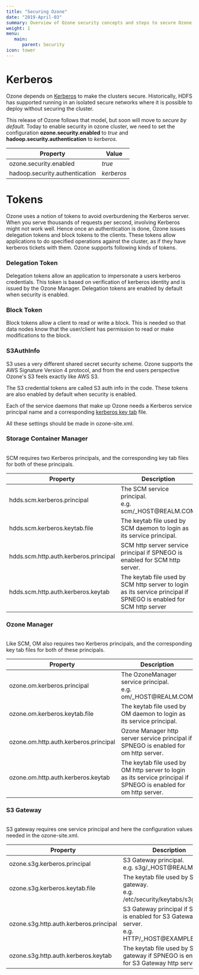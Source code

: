 ```yaml
---
title: "Securing Ozone"
date: "2019-April-03"
summary: Overview of Ozone security concepts and steps to secure Ozone Manager and SCM.
weight: 1
menu:
   main:
      parent: Security
icon: tower
---
```

<!---
  Licensed to the Apache Software Foundation (ASF) under one or more
  contributor license agreements.  See the NOTICE file distributed with
  this work for additional information regarding copyright ownership.
  The ASF licenses this file to You under the Apache License, Version 2.0
  (the "License"); you may not use this file except in compliance with
  the License.  You may obtain a copy of the License at

      http://www.apache.org/licenses/LICENSE-2.0

  Unless required by applicable law or agreed to in writing, software
  distributed under the License is distributed on an "AS IS" BASIS,
  WITHOUT WARRANTIES OR CONDITIONS OF ANY KIND, either express or implied.
  See the License for the specific language governing permissions and
  limitations under the License.
-->


# Kerberos

Ozone depends on [Kerberos](https://web.mit.edu/kerberos/) to make the
clusters secure. Historically, HDFS has supported running in an isolated
secure networks where it is possible to deploy without securing the cluster.

This release of Ozone follows that model, but soon will move to _secure by
default._  Today to enable security in ozone cluster, we need to set the
configuration **ozone.security.enabled** to _true_ and **hadoop.security.authentication**
to _kerberos_.

Property|Value
----------------------|---------
ozone.security.enabled| _true_
hadoop.security.authentication| _kerberos_

# Tokens #

Ozone uses a notion of tokens to avoid overburdening the Kerberos server.
When you serve thousands of requests per second, involving Kerberos might not
work well. Hence once an authentication is done, Ozone issues delegation
tokens and block tokens to the clients. These tokens allow applications to do
specified operations against the cluster, as if they have kerberos tickets
with them. Ozone supports following kinds of tokens.

### Delegation Token ###
Delegation tokens allow an application to impersonate a users kerberos
credentials. This token is based on verification of kerberos identity and is
issued by the Ozone Manager. Delegation tokens are enabled by default when
security is enabled.

### Block Token ###

Block tokens allow a client to read or write a block. This is needed so that
data nodes know that the user/client has permission to read or make
modifications to the block.

### S3AuthInfo ###

S3 uses a very different shared secret security scheme. Ozone supports the AWS Signature Version 4 protocol,
and from the end users perspective Ozone's S3 feels exactly like AWS S3.

The S3 credential tokens are called S3 auth info in the code. These tokens are
also enabled by default when security is enabled.


Each of the service daemons that make up Ozone needs a  Kerberos service
principal name and a corresponding [kerberos key tab](https://web.mit.edu/kerberos/krb5-latest/doc/basic/keytab_def.html) file.

All these settings should be made in ozone-site.xml.

<div class="card-group">
  <div class="card">
    <div class="card-body">
      <h3 class="card-title">Storage Container Manager</h3>
      <p class="card-text">
      <br>
        SCM requires two Kerberos principals, and the corresponding key tab files
        for both of these principals.
      <br>
      <table class="table table-dark">
        <thead>
          <tr>
            <th scope="col">Property</th>
            <th scope="col">Description</th>
          </tr>
        </thead>
        <tbody>
          <tr>
            <td>hdds.scm.kerberos.principal</th>
            <td>The SCM service principal. <br/> e.g. scm/_HOST@REALM.COM</td>
          </tr>
          <tr>
            <td>hdds.scm.kerberos.keytab.file</th>
            <td>The keytab file used by SCM daemon to login as its service principal.</td>
          </tr>
          <tr>
            <td>hdds.scm.http.auth.kerberos.principal</th>
            <td>SCM http server service principal if SPNEGO is enabled for SCM http server.</td>
          </tr>
          <tr>
            <td>hdds.scm.http.auth.kerberos.keytab</th>
            <td>The keytab file used by SCM http server to login as its service principal if SPNEGO is enabled for SCM http server</td>
          </tr>
        </tbody>
      </table>
    </div>
  </div>
  <div class="card">
    <div class="card-body">
      <h3 class="card-title">Ozone Manager</h3>
      <p class="card-text">
      <br>
        Like SCM, OM also requires two Kerberos principals, and the
        corresponding key tab files for both of these principals.
      <br>
      <table class="table table-dark">
        <thead>
          <tr>
            <th scope="col">Property</th>
            <th scope="col">Description</th>
          </tr>
        </thead>
        <tbody>
          <tr>
            <td>ozone.om.kerberos.principal</th>
            <td>The OzoneManager service principal. <br/> e.g. om/_HOST@REALM.COM</td>
          </tr>
          <tr>
            <td>ozone.om.kerberos.keytab.file</th>
            <td>The keytab file used by OM daemon to login as its service principal.</td>
          </tr>
          <tr>
            <td>ozone.om.http.auth.kerberos.principal</th>
            <td>Ozone Manager http server service principal if SPNEGO is enabled for om http server.</td>
          </tr>
          <tr>
            <td>ozone.om.http.auth.kerberos.keytab</th>
            <td>The keytab file used by OM http server to login as its service principal if SPNEGO is enabled for om http server.</td>
          </tr>
        </tbody>
      </table>
    </div>
  </div>
  <div class="card">
    <div class="card-body">
      <h3 class="card-title">S3 Gateway</h3>
      <p class="card-text">
      <br>
        S3 gateway requires one service principal and here the configuration values
        needed in the ozone-site.xml.
      <br>
      <table class="table table-dark">
        <thead>
          <tr>
            <th scope="col">Property</th>
            <th scope="col">Description</th>
          </tr>
        </thead>
        <tbody>
          <tr>
            <td>ozone.s3g.kerberos.principal</th>
            <td>S3 Gateway principal. <br/> e.g. s3g/_HOST@REALM</td>
          </tr>
          <tr>
            <td>ozone.s3g.kerberos.keytab.file</th>
            <td>The keytab file used by S3 gateway. <br/> e.g. /etc/security/keytabs/s3g.keytab</td>
          </tr>
          <tr>
            <td>ozone.s3g.http.auth.kerberos.principal</th>
            <td>S3 Gateway principal if SPNEGO is enabled for S3 Gateway http server. <br/> e.g. HTTP/_HOST@EXAMPLE.COM</td>
          </tr>
          <tr>
            <td>ozone.s3g.http.auth.kerberos.keytab</th>
            <td>The keytab file used by S3 gateway if SPNEGO is enabled for S3 Gateway http server.</td>
          </tr>
        </tbody>
      </table>
    </div>
  </div>
</div>
